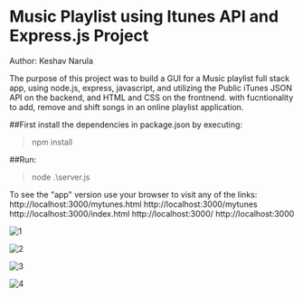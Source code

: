 # Music Playlist using Itunes API and Express.js Project
Author: Keshav Narula 

The purpose of this project was to build a GUI for a Music playlist full stack app, using node.js, express, javascript, and utilizing the Public iTunes JSON API on the backend, and HTML and CSS on the frontnend.  with fucntionality to add, remove and shift songs in an online playlist application.


##First install the dependencies in package.json by executing:
  >npm install

##Run:
  >node .\server.js

To see the "app" version use your browser to visit any of the links:
http://localhost:3000/mytunes.html
http://localhost:3000/mytunes
http://localhost:3000/index.html
http://localhost:3000/
http://localhost:3000


![1](https://github.com/Keshav-Narula/API-based-Express.js-Music-Server---2406-A4/assets/115445686/f5cfd286-ee87-4bf6-ac5c-4696d97bd216)

![2](https://github.com/Keshav-Narula/API-based-Express.js-Music-Server---2406-A4/assets/115445686/5190329c-87db-4712-99f6-aa0fb79a7f72)

![3](https://github.com/Keshav-Narula/API-based-Express.js-Music-Server---2406-A4/assets/115445686/3cc4d950-08b9-4717-89b3-3ec31020e749)

![4](https://github.com/Keshav-Narula/API-based-Express.js-Music-Server---2406-A4/assets/115445686/85454d42-c2f9-49c4-9c06-b39b26dc1ef9)
